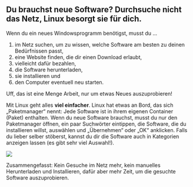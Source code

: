 



<h2>Du brauchst neue Software? Durchsuche nicht das Netz, Linux besorgt sie f&uuml;r dich.</h2>

Wenn du ein neues Windowsprogramm benötigst, musst du …

<ol>
<li>im Netz suchen, um zu wissen, welche Software am besten zu deinen Bedürfnissen passt,</li>
<li>eine Website finden, die dir einen Download erlaubt,</li>
<li>vielleicht dafür bezahlen,</li>
<li>die Software herunterladen,</li>
<li>sie installieren und</li>
<li>den Computer eventuell neu starten.</li>
</ol>

Uff, das ist eine Menge Arbeit, nur um etwas Neues auszuprobieren!

Mit Linux geht alles <b>viel einfacher</b>. Linux hat etwas an Bord, das sich „Paketmanager“ nennt: Jede Software ist in ihrem eigenen Container (Paket) enthalten. Wenn du neue Software brauchst, musst du nur den Paketmanager öffnen, ein paar Suchwörter eintippen, die Software, die du installieren willst, auswählen und „Übernehmen“ oder „OK“ anklicken. Falls du lieber selber stöberst, kannst du dir die Software auch in Kategorien anzeigen lassen (es gibt sehr viel Auswahl!).

<img src="Images/synaptic.png" />

Zusammengefasst: Kein Gesuche im Netz mehr, kein manuelles Herunterladen und Installieren, dafür aber mehr Zeit, um die gesuchte Software auszuprobieren.




